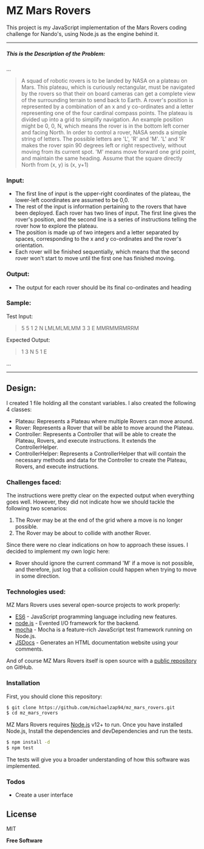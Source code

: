 # MZ Mars Rovers

This project is my JavaScript implementation of the Mars Rovers coding challenge for Nando's, using Node.js as the engine behind it.

***

##### This is the Description of the Problem:
 ...
> A squad of robotic rovers is to be landed by NASA on a plateau on Mars.
This plateau, which is curiously rectangular, must be navigated by the rovers so that their on board cameras can get a complete
view of the surrounding terrain to send back to Earth.
A rover's position is represented by a combination of an x and y co-ordinates and a letter representing one of the four cardinal
compass points.
The plateau is divided up into a grid to simplify navigation. An example position might be 0, 0, N, which means the rover is in the
bottom left corner and facing North.
In order to control a rover, NASA sends a simple string of letters. The possible letters are 'L', 'R' and 'M'. 'L' and 'R' makes the rover
spin 90 degrees left or right respectively, without moving from its current spot. 'M' means move forward one grid point, and maintain the same heading.
Assume that the square directly North from (x, y) is (x, y+1)

### Input:
  - The first line of input is the upper-right coordinates of the plateau, the lower-left coordinates are assumed to be 0,0.
  - The rest of the input is information pertaining to the rovers that have been deployed. Each rover has two lines of input. The first line gives the rover's position, and the second line is a series of instructions telling the rover how to explore the plateau.
  - The position is made up of two integers and a letter separated by spaces, corresponding to the x and y co-ordinates and the rover's orientation.
  - Each rover will be finished sequentially, which means that the second rover won't start to move until the first one has finished moving.
 
### Output: 
  - The output for each rover should be its final co-ordinates and heading

### Sample:
  
Test Input:
> 5 5
> 1 2 N
> LMLMLMLMM
> 3 3 E
> MMRMMRMRRM

Expected Output:
> 1 3 N
> 5 1 E

...

***

## Design:

I created 1 file holding all the constant variables.
I also created the following 4 classes:
 - Plateau: Represents a Plateau where multiple Rovers can move around.
 - Rover: Represents a Rover that will be able to move around the Plateau.
 - Controller: Represents a Controller that will be able to create the Plateau, Rovers, and execute instructions. It extends the ControllerHelper.
 - ControllerHelper: Represents a ControllerHelper that will contain the necessary methods and data for the Controller to create the Plateau, Rovers, and execute instructions.  

### Challenges faced:
The instructions were pretty clear on the expected output when everything goes well. 
However, they did not indicate how we should tackle the following two scenarios:
 1) The Rover may be at the end of the grid where a move is no longer possible.
 2) The Rover may be about to collide with another Rover.
 
Since there were no clear indications on how to approach these issues. I decided to implement my own logic here:
 - Rover should ignore the current command 'M' if a move is not possible, and therefore, just log that a collision could happen when trying to move in some direction.

### Technologies used:

MZ Mars Rovers uses several open-source projects to work properly:

* [ES6] - JavaScript programming language including new features.
* [node.js] - Evented I/O framework for the backend.
* [mocha] - Mocha is a feature-rich JavaScript test framework running on Node.js.
* [JSDocs] - Generates an HTML documentation website using your comments.

And of course MZ Mars Rovers itself is open source with a [public repository][mz_mars_rovers] on GitHub.

### Installation

First, you should clone this repository:

```sh
$ git clone https://github.com/michaelzap94/mz_mars_rovers.git
$ cd mz_mars_rovers
```

MZ Mars Rovers requires [Node.js](https://nodejs.org/) v12+ to run.
Once you have installed Node.js, Install the dependencies and devDependencies and run the tests.

```sh
$ npm install -d
$ npm test
```

The tests will give you a broader understanding of how this software was implemented.

### Todos

 - Create a user interface

License
----

MIT


**Free Software**

   [mz_mars_rovers]: <https://github.com/michaelzap94/mz_mars_rovers>
   [node.js]: <http://nodejs.org>
   [mocha]: <https://mochajs.org/>
   [ES6]: <https://www.w3schools.com/js/js_es6.asp>
   [JSDocs]: <https://jsdoc.app/>
